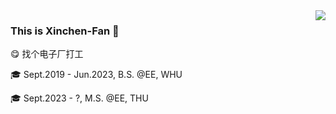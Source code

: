 <img align='right' src="https://github-readme-stats.vercel.app/api?username=Xinchen-Fan&hide=contribs,prs&count_private=true&show_icons=true&include_all_commits=true&theme=transparent">

### This is Xinchen-Fan :cherry_blossom:

:yum: 找个电子厂打工

:mortar_board: Sept.2019 - Jun.2023, B.S. @EE, WHU

:mortar_board: Sept.2023 - ?, M.S. @EE, THU
